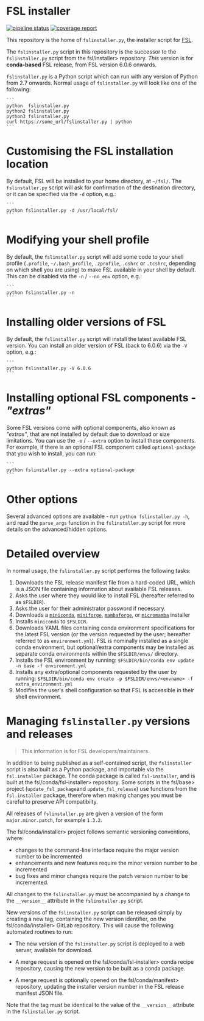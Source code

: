 # FSL installer


[![pipeline status](https://git.fmrib.ox.ac.uk/fsl/conda/installer/badges/main/pipeline.svg)](https://git.fmrib.ox.ac.uk/fsl/conda/installer/-/commits/main)
[![coverage report](https://git.fmrib.ox.ac.uk/fsl/conda/installer/badges/main/coverage.svg)](https://git.fmrib.ox.ac.uk/fsl/conda/installer/-/commits/main)


This repository is the home of `fslinstaller.py`, the installer script for [FSL](https://fsl.fmrib.ox.ac.uk/fsl/fslwiki/).


The `fslinstaller.py` script in this repository is the successor to the `fslinstaller.py` script from the fsl/installer> repository.  _This_ version is for **conda-based** FSL release, from FSL version 6.0.6 onwards.


`fslinstaller.py` is a Python script which can run with any version of Python from 2.7 onwards. Normal usage of `fslinstaller.py` will look like one of the following:

    ```
    python  fslinstaller.py
    python2 fslinstaller.py
    python3 fslinstaller.py
    curl https://some_url/fslinstaller.py | python
    ```


# Customising the FSL installation location

By default, FSL will be installed to your home directory, at `~/fsl/`. The `fslinstaller.py` script will ask for confirmation of the destination directory, or it can be specified via the `-d` option, e.g.:

    ```
    python fslinstaller.py -d /usr/local/fsl/
    ```


# Modifying your shell profile

By default, the `fslinstaller.py` script will add some code to your shell profile (`.profile`, `~/.bash_profile`, `.zprofile`, `.cshrc` or `.tcshrc`, depending on which shell you are using) to make FSL available in your shell by default. This can be disabled via the `-n` / `--no_env` option, e.g.:

    ```
    python fslinstaller.py -n
    ```


# Installing older versions of FSL

By default, the `fslinstaller.py` script will install the latest available FSL version. You can install an older version of FSL (back to 6.0.6) via the `-V` option, e.g.:

    ```
    python fslinstaller.py -V 6.0.6
    ```


# Installing optional FSL components -  _"extras"_

Some FSL versions come with optional components, also known as _"extras"_, that are not installed by default due to download or size limitations. You can use the `-e` / `--extra` option to install these components. For example, if there is an optional FSL component called `optional-package` that you wish to install, you can run:

    ```
    python fslinstaller.py --extra optional-package
    ```


# Other options

Several advanced options are available - run `python fslinstaller.py -h`, and read the `parse_args` function in the `fslinstaller.py` script for more details on the advanced/hidden options.


# Detailed overview


In normal usage, the `fslinstaller.py` script performs the following tasks:

 1. Downloads the FSL release manifest file from a hard-coded URL, which is a JSON file containing information about available FSL releases.
 2. Asks the user where they would like to install FSL (hereafter referred to as `$FSLDIR`).
 3. Asks the user for their administrator password if necessary.
 4. Downloads a [`miniconda`](https://docs.conda.io/en/latest/miniconda.html), [`miniforge`](https://github.com/conda-forge/miniforge), [`mambaforge`](https://github.com/conda-forge/miniforge), or [`micromamba`](https://mamba.readthedocs.io/en/latest/user_guide/micromamba.html) installer
 5. Installs `miniconda` to `$FSLDIR`.
 6. Downloads YAML files containing conda environment specifications for the latest FSL version (or the version requested by the user; hereafter referred to as `environment.yml`). FSL is nominally installed as a single conda environment, but optional/extra components may be installed as separate conda environments within the `$FSLDIR/envs/` directory.
 7. Installs the FSL environment by running:
       `$FSLDIR/bin/conda env update -n base -f environment.yml`
 8. Installs any extra/optional components requested by the user by running:
       `$FSLDIR/bin/conda env create -p $FSLDIR/envs/<envname> -f extra_environment.yml`
 9. Modifies the user's shell configuration so that FSL is accessible in their shell environment.


# Managing `fslinstaller.py` versions and releases


> This information is for FSL developers/maintainers.


In addition to being published as a self-contained script, the `fslinstaller` script is also built as a Python package, and importable via the `fsl.installer` package.  The conda package is called `fsl-installer`, and is built at the fsl/conda/fsl-installer> repository. Some scripts in the fsl/base> project (`update_fsl_package`and `update_fsl_release`) use functions from the `fsl.installer` package, therefore when making changes you must be careful to preserve API compatibiity.


All releases of `fslinstaller.py` are given a version of the form `major.minor.patch`, for example `1.3.2`.

The fsl/conda/installer> project follows semantic versioning conventions, where:
 - changes to the command-line interface require the major version number to be incremented
 - enhancements and new features require the minor version number to be incremented
 - bug fixes and minor changes require the patch version number to be incremented.

All changes to the `fslinstaller.py` must be accompanied by a change to the `__version__` attribute in the `fslinstaller.py` script.


New versions of the `fslinstaller.py` script can be released simply by creating a new tag, containing the new version identifier, on the fsl/conda/installer> GitLab repository. This will cause the following automated routines to run:

 - The new version of the `fslinstaller.py` script is deployed to a web server, available for download.

 - A merge request is opened on the fsl/conda/fsl-installer> conda recipe repository, causing the new version to be built as a conda package.

 - A merge request is optionally opened on the fsl/conda/manifest> repository, updating the installer version number in the FSL release manifest JSON file.

Note that the tag must be identical to the value of the `__version__` attribute in the `fslinstaller.py` script.
